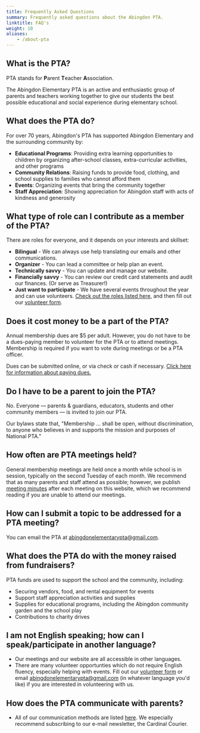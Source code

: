 ```yaml
---
title: Frequently Asked Questions
summary: Frequently asked questions about the Abingdon PTA.
linktitle: FAQ's
weight: 10
aliases:
    - /about-pta
---
```


## What is the PTA?
PTA stands for **P**arent **T**eacher **A**ssociation.

The Abingdon Elementary PTA is an active and enthusiastic group of parents and teachers working together to give our students the best possible educational and social experience during elementary school.

## What does the PTA do?
For over 70 years, Abingdon's PTA has supported Abingdon Elementary and the surrounding community by:

- **Educational Programs**: Providing extra learning opportunities to children by organizing after-school classes, extra-curricular activities, and other programs
- **Community Relations**: Raising funds to provide food, clothing, and school supplies to families who cannot afford them
- **Events**: Organizing events that bring the community together
- **Staff Appreciation**: Showing appreciation for Abingdon staff with acts of kindness and generosity

## What type of role can I contribute as a member of the PTA?
There are roles for everyone, and it depends on your interests and skillset:
- **Bilingual** - We can always use help translating our emails and other communications.
- **Organizer** - You can lead a committee or help plan an event.
- **Technically savvy** - You can update and manage our website.
- **Financially savvy** - You can review our credit card statements and audit our finances. (Or serve as Treasurer!)
- **Just want to participate** - We have several events throughout the year and can use volunteers.
[Check out the roles listed here](/roles/), and then fill out our [volunteer form](/volunteer/).

## Does it cost money to be a part of the PTA?
Annual membership dues are $5 per adult. However, you do not have to be a dues-paying member to volunteer for the PTA or to attend meetings. Membership is required if you want to vote during meetings or be a PTA officer.

Dues can be submitted online, or via check or cash if necessary. [Click here for information about paying dues.](/join/)

## Do I have to be a parent to join the PTA?
No. Everyone — parents & guardians, educators, students and other community members — is invited to join our PTA.

Our bylaws state that, "Membership ... shall be open, without discrimination, to anyone who believes in and supports the mission and purposes of National PTA."

## How often are PTA meetings held?
General membership meetings are held once a month while school is in session, typically on the second Tuesday of each month. We recommend that as many parents and staff attend as possible; however, we publish [meeting minutes](/documents/) after each meeting on this website, which we recommend reading if you are unable to attend our meetings.

## How can I submit a topic to be addressed for a PTA meeting?
You can email the PTA at abingdonelementarypta@gmail.com.

## What does the PTA do with the money raised from fundraisers?
PTA funds are used to support the school and the community, including:
- Securing vendors, food, and rental equipment for events
- Support staff appreciation activities and supplies
- Supplies for educational programs, including the Abingdon community garden and the school play
- Contributions to charity drives

## I am not English speaking; how can I speak/participate in another language?
- Our meetings and our website are all accessible in other languages.
- There are many volunteer opportunties which do not require English fluency, especially helping with events. Fill out our [volunteer form](/volunteer/) or email abingdonelementarypta@gmail.com (in whatever language you'd like) if you are interested in volunteering with us.

## How does the PTA communicate with parents?
- All of our communication methods are listed [here](/connect/). We especially recommend subscribing to our e-mail newsletter, the Cardinal Courier.